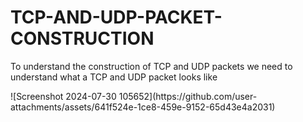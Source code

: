 # TCP-AND-UDP-PACKET-CONSTRUCTION
<P> To understand the construction of TCP and UDP packets we need to understand what a TCP and UDP packet looks like</P>
![Screenshot 2024-07-30 105652](https://github.com/user-attachments/assets/641f524e-1ce8-459e-9152-65d43e4a2031)
